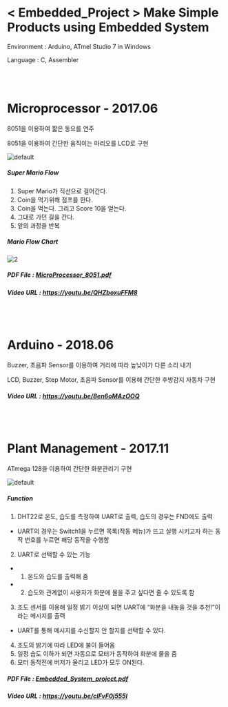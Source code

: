 # < Embedded_Project > Make Simple Products using Embedded System

<p> Environment : Arduino, ATmel Studio 7 in Windows
<p> Language : C, Assembler

<br><br>

# Microprocessor - 2017.06
<p> 8051을 이용하여 짧은 동요를 연주 </p>
<p> 8051을 이용하여 간단한 움직이는 마리오를 LCD로 구현 </p>

![default](https://user-images.githubusercontent.com/21214309/48600716-6b638400-e9b0-11e8-8ff0-2b659b59489c.JPG)

##### Super Mario Flow
1) Super Mario가 직선으로 걸어간다.
2) Coin을 먹기위해 점프를 한다.
3) Coin을 먹는다. 그리고 Score 10을 얻는다.
4) 그대로 가던 길을 간다.
5) 앞의 과정을 반복

##### Mario Flow Chart
![2](https://user-images.githubusercontent.com/21214309/48600715-6acaed80-e9b0-11e8-8105-94ef05eb0840.JPG)

##### PDF File : [MicroProcessor_8051.pdf](https://github.com/YouMinJung/Embedded_Project/files/2588118/MicroProcessor_8051.pdf)
##### Video URL : https://youtu.be/QHZboxuFFM8

<br><br>

# Arduino - 2018.06
<p> Buzzer, 초음파 Sensor를 이용하여 거리에 따라 높낮이가 다른 소리 내기 </p>
<p> LCD, Buzzer, Step Motor, 초음파 Sensor를 이용해 간단한 후방감지 자동차 구현</p>

##### Video URL : https://youtu.be/8en6oMAzOOQ

<br><br>

# Plant Management - 2017.11
<p> ATmega 128을 이용하여 간단한 화분관리기 구현 </p>

![default](https://user-images.githubusercontent.com/21214309/48600458-41f62880-e9af-11e8-8f78-d12adbaa0839.JPG)

##### Function
1) DHT22로 온도, 습도를 측정하여 UART로 출력, 습도의 경우는 FND에도 출력
  * UART의 경우는 Switch1을 누르면 목록(작동 메뉴)가 뜨고 실행 시키고자 하는 동작 번호를 누르면 해당 동작을 수행함
2) UART로 선택할 수 있는 기능
  * 1. 온도와 습도를 출력해 줌
  * 2. 습도와 관계없이 사용자가 화분에 물을 주고 싶다면 줄 수 있도록 함
3) 조도 센서를 이용해 일정 밝기 이상이 되면 UART에 “화분을 내놓을 것을 추천!”이라는 메시지를 출력
  * UART를 통해 메시지를 수신할지 안 할지를 선택할 수 있다.
4) 조도의 밝기에 따라 LED에 불이 들어옴
5) 일정 습도 이하가 되면 자동으로 모터가 동작하여 화분에 물을 줌
6) 모터 동작전에 버저가 울리고 LED가 모두 ON된다. 

##### PDF File : [Embedded_System_project.pdf](https://github.com/YouMinJung/Embedded_Project/files/2588096/Embedded_System_project.pdf)
##### Video URL : https://youtu.be/clFvF0j555I
